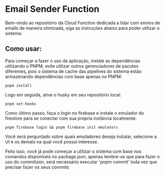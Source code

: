 # Email Sender Function
Bem-vindo ao repositório da Cloud Function dedicada a lidar com envios de emails de maneira otimizada, siga as instruções abaixo para poder utilizar o sistema:

## Como usar:
Para começar a fazer o uso da aplicação, instale as dependências utilizando o PNPM, evite utilizar outros gerenciadores de pacotes diferentes, pois o sistema de cache das pipelines do sistema estão armazenando dependências com base apenas no PNPM:
```
pnpm install
```

Logo em seguida, ative o husky em seu repositório local:
```
pnpm set-hooks
```

Como último passo, faça o login no firebase e instale o emulador do firestore para se conectar com sua propria instância localmente:
```
pnpm firebase login && pnpm firebase init emulators
```
Você será perguntado sobre quais emuladores deseja instalar, selecione a UI e os demais na qual você possui interesse.

Feito isso, você já pode começar a utilizar o sistema com base nos comandos disponíveis no package.json, apenas lembre-se que para fazer o uso do commitizen, será necessário executar 'pnpm commit' toda vez que precisar fazer os seus commits
